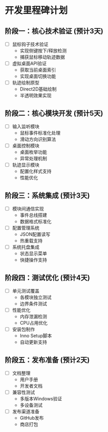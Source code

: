 # 开发里程碑计划

## 阶段一：核心技术验证 (预计3天)
- [ ] 鼠标钩子技术验证
  - 实现侧键按下/释放检测
  - 捕获鼠标移动轨迹数据
- [ ] 虚拟桌面API验证
  - 获取当前桌面索引
  - 实现桌面切换功能
- [ ] 轨迹绘制原型
  - Direct2D基础绘制
  - 半透明效果实现

## 阶段二：核心模块开发 (预计5天)
- [ ] 输入监听模块
  - 鼠标事件标准化处理
  - 滑动方向识别算法
- [ ] 桌面控制模块
  - 桌面枚举功能
  - 异常处理机制
- [ ] 轨迹显示模块
  - 配置化样式支持
  - 性能优化

## 阶段三：系统集成 (预计3天)
- [ ] 模块间通信实现
  - 事件总线搭建
  - 数据格式标准化
- [ ] 配置管理系统
  - JSON配置读写
  - 热重载支持
- [ ] 系统托盘集成
  - 状态显示菜单
  - 快捷操作支持

## 阶段四：测试优化 (预计4天)
- [ ] 单元测试覆盖
  - 各模块独立测试
  - 边界条件测试
- [ ] 性能优化
  - 内存泄漏检测
  - CPU占用优化
- [ ] 安装包制作
  - Inno Setup脚本
  - 自动更新支持

## 阶段五：发布准备 (预计2天)
- [ ] 文档整理
  - 用户手册
  - 开发者文档
- [ ] 兼容性测试
  - 多版本Windows验证
  - 多设备测试
- [ ] 发布渠道准备
  - GitHub发布
  - 商店打包